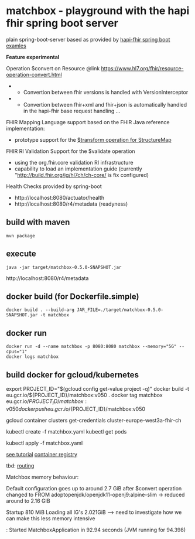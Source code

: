 # matchbox - playground with the hapi fhir spring boot server

plain spring-boot-server based as provided by [hapi-fhir spring boot examles](https://github.com/jamesagnew/hapi-fhir/tree/master/hapi-fhir-spring-boot)

**Feature experimental**

 Operation $convert on Resource @link https://www.hl7.org/fhir/resource-operation-convert.html
 * - Convertion between fhir versions is handled with VersionInterceptor 
 * - Convertion between fhir+xml and fhir+json is automatically handled in the hapi-fhir base request handling ...

FHIR Mapping Language support based on the FHIR Java reference implementation:
* prototype support for the [$transform operation for StructureMap](http://www.hl7.org/fhir/structuremap-operation-transform.html)

FHIR RI Validation Support for the $validate operation
* using the org.fhir.core validation RI infrastructure
* capability to load an implementation guide (currently "http://build.fhir.org/ig/hl7ch/ch-core/ is fix configured) 

Health Checks provided by spring-boot
* http://localhost:8080/actuator/health
* http://localhost:8080/r4/metadata (readyness)

## build with maven
```
mvn package
```

## execute
```
java -jar target/matchbox-0.5.0-SNAPSHOT.jar
```

http://localhost:8080/r4/metadata


## docker build (for Dockerfile.simple)
```
docker build . --build-arg JAR_FILE=./target/matchbox-0.5.0-SNAPSHOT.jar -t matchbox
```

## docker run
```
docker run -d --name matchbox -p 8080:8080 matchbox --memory="5G" --cpus="1"
docker logs matchbox
```


## build docker for gcloud/kubernetes

export PROJECT_ID="$(gcloud config get-value project -q)"
docker build -t eu.gcr.io/${PROJECT_ID}/matchbox:v050 .
docker tag matchbox eu.gcr.io/${PROJECT_ID}/matchbox:v050
docker push eu.gcr.io/${PROJECT_ID}/matchbox:v050

gcloud container clusters get-credentials cluster-europe-west3a-fhir-ch

kubectl create -f matchbox.yaml
kubectl get pods

kubectl apply -f matchbox.yaml 

[see tutorial](https://cloud.google.com/kubernetes-engine/docs/tutorials/hello-app?hl=de)
[container registry](https://console.cloud.google.com/gcr/images/fhir-ch?project=fhir-ch&authuser=1&folder&hl=de&organizationId=22040958741)



tbd:
[routing](https://medium.com/google-cloud/kubernetes-routing-internal-services-through-fqdn-d98db92b79d3)



Matchbox memory behaviour:

Default configuration goes up to around 2.7 GiB after $convert operation
changed to FROM adoptopenjdk/openjdk11-openj9:alpine-slim -> reduced around to 2.16 GIB

Startup 810 MiB
Loading all IG's 2.021GiB 
--> need to investigate how we can make this less memory intensive

 : Started MatchboxApplication in 92.94 seconds (JVM running for 94.398)
